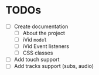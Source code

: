 # TODOs

- [ ] Create documentation
  - [ ] About the project
  - [ ] iVid `model`
  - [ ] iVid Event listeners
  - [ ] CSS classes

- [ ] Add touch support
- [ ] Add tracks support (subs, audio)
